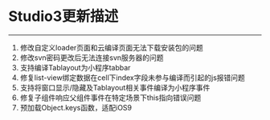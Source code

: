 # Studio3更新描述
-----------------------------------------------
1. 修改自定义loader页面和云编译页面无法下载安装包的问题
2. 修改svn密码更改后无法连接svn服务器的问题
3. 支持编译Tablayout为小程序tabbar4. 修复list-view绑定数据在cell下index字段未参与编译而引起的js报错问题5. 支持将窗口显示/隐藏及Tablayout相关事件编译为小程序事件6. 修复子组件响应父组件事件在特定场景下this指向错误问题7. 预加载Object.keys函数，适配iOS9

